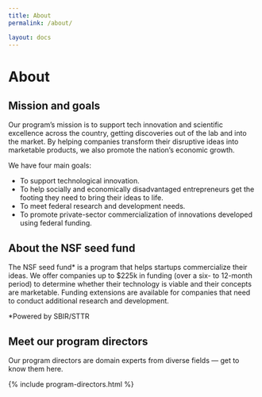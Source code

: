 ```yaml
---
title: About
permalink: /about/

layout: docs
---
```


# About

## Mission and goals

Our program’s mission is to support tech innovation and scientific excellence across the country, getting discoveries out of the lab and into the market. By helping companies transform their disruptive ideas into marketable products, we also promote the nation’s economic growth.

We have four main goals:
- To support technological innovation.
- To help socially and economically disadvantaged entrepreneurs get the footing they need to bring their ideas to life.
- To meet federal research and development needs.
- To promote private-sector commercialization of innovations developed using federal funding.

## About the NSF seed fund

The NSF seed fund* is a program that helps startups commercialize their ideas. We offer companies up to $225k in funding (over a six- to 12-month period) to determine whether their technology is viable and their concepts are marketable. Funding extensions are available for companies that need to conduct additional research and development.


*Powered by SBIR/STTR

## Meet our program directors
Our program directors are domain experts from diverse fields — get to know them here.

{% include program-directors.html %}
